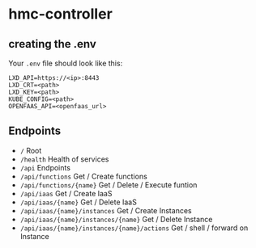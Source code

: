 # hmc-controller


## creating the .env

Your `.env` file should look like this:

```env
LXD_API=https://<ip>:8443
LXD_CRT=<path>
LXD_KEY=<path>
KUBE_CONFIG=<path>
OPENFAAS_API=<openfaas_url>
```

## Endpoints

- `/` Root
- `/health` Health of services
- `/api` Endpoints
- `/api/functions` Get / Create functions
- `/api/functions/{name}` Get / Delete / Execute funtion
- `/api/iaas` Get / Create IaaS
- `/api/iaas/{name}` Get / Delete IaaS
- `/api/iaas/{name}/instances` Get / Create Instances
- `/api/iaas/{name}/instances/{name}` Get / Delete Instance
- `/api/iaas/{name}/instances/{name}/actions` Get / shell / forward on Instance